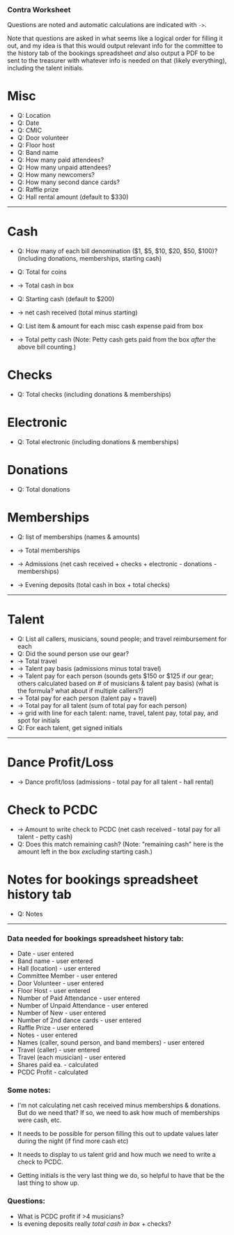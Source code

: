 ### Contra Worksheet 

Questions are noted and automatic calculations are indicated with `->`.

Note that questions are asked in what seems like a logical order for filling it out, and my idea is that this would output relevant info for the committee to the history tab of the bookings spreadsheet *and* also output a PDF to be sent to the treasurer with whatever info is needed on that (likely everything), including the talent initials.

# Misc

- Q: Location
- Q: Date
- Q: CMIC
- Q: Door volunteer
- Q: Floor host
- Q: Band name
- Q: How many paid attendees?
- Q: How many unpaid attendees?
- Q: How many newcomers?
- Q: How many second dance cards?
- Q: Raffle prize
- Q: Hall rental amount (default to $330)

---

# Cash

- Q: How many of each bill denomination ($1, $5, $10, $20, $50, $100)? (including donations, memberships, starting cash)
- Q: Total for coins
- -> Total cash in box

- Q: Starting cash (default to $200)
- -> net cash received (total minus starting)

- Q: List item & amount for each misc cash expense paid from box
- -> Total petty cash
(Note: Petty cash gets paid from the box _after_ the above bill counting.)

# Checks
- Q: Total checks (including donations & memberships)

# Electronic
- Q: Total electronic (including donations & memberships)

# Donations
- Q: Total donations

# Memberships
- Q: list of memberships (names & amounts)
- -> Total memberships

- -> Admissions (net cash received + checks + electronic - donations - memberships)
- -> Evening deposits (total cash in box + total checks)

---

# Talent
- Q: List all callers, musicians, sound people; and travel reimbursement for each
- Q: Did the sound person use our gear?
- -> Total travel
- -> Talent pay basis (admissions minus total travel)
- -> Talent pay for each person (sounds gets $150 or $125 if our gear; others calculated based on # of musicians & talent pay basis) (what is the formula? what about if multiple callers?)
- -> Total pay for each person (talent pay + travel)
- -> Total pay for all talent (sum of total pay for each person)
- -> grid with line for each talent: name, travel, talent pay, total pay, and spot for initials
- Q: For each talent, get signed initials

---

# Dance Profit/Loss
- -> Dance profit/loss (admissions - total pay for all talent - hall rental)

# Check to PCDC
- -> Amount to write check to PCDC (net cash received - total pay for all talent - petty cash)
- Q: Does this match remaining cash?
(Note: "remaining cash" here is the amount left in the box _excluding_ starting cash.)

# Notes for bookings spreadsheet history tab
- Q: Notes

---

### Data needed for bookings spreadsheet history tab:

- Date - user entered
- Band name - user entered
- Hall (location) - user entered
- Committee Member - user entered
- Door Volunteer - user entered
- Floor Host - user entered
- Number of Paid Attendance - user entered
- Number of Unpaid Attendance - user entered
- Number of New - user entered
- Number of 2nd dance cards - user entered
- Raffle Prize - user entered
- Notes - user entered
- Names (caller, sound person, and band members) - user entered
- Travel (caller) - user entered
- Travel (each musician) - user entered
- Shares paid ea. - calculated
- PCDC Profit - calculated

### Some notes:

- I'm not calculating net cash received minus memberships & donations. But do we need that? If so, we need to ask how much of memberships were cash, etc.

- It needs to be possible for person filling this out to update values later during the night (if find more cash etc)

- It needs to display to us talent grid and how much we need to write a check to PCDC. 

- Getting initials is the very last thing we do, so helpful to have that be the last thing to show up.

### Questions:

- What is PCDC profit if >4 musicians?
- Is evening deposits really *total cash in box* + checks?
